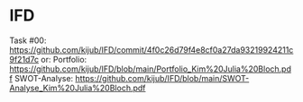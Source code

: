# IFD

Task #00:
https://github.com/kijub/IFD/commit/4f0c26d79f4e8cf0a27da93219924211c9f21d7c
or:
Portfolio: https://github.com/kijub/IFD/blob/main/Portfolio_Kim%20Julia%20Bloch.pdf
SWOT-Analyse: https://github.com/kijub/IFD/blob/main/SWOT-Analyse_Kim%20Julia%20Bloch.pdf
